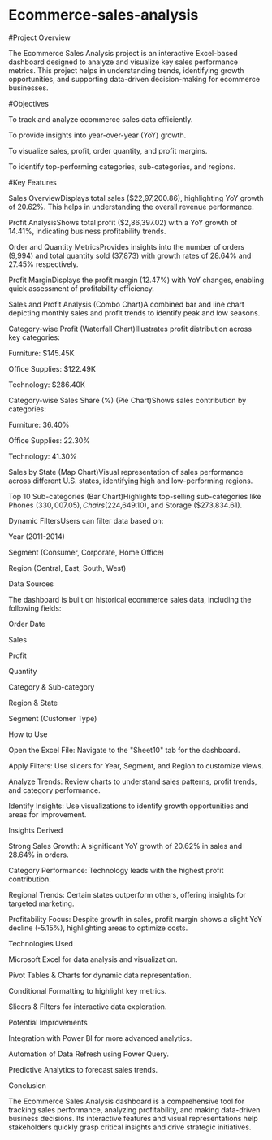 # Ecommerce-sales-analysis


#Project Overview

The Ecommerce Sales Analysis project is an interactive Excel-based dashboard designed to analyze and visualize key sales performance metrics. This project helps in understanding trends, identifying growth opportunities, and supporting data-driven decision-making for ecommerce businesses.

#Objectives

To track and analyze ecommerce sales data efficiently.

To provide insights into year-over-year (YoY) growth.

To visualize sales, profit, order quantity, and profit margins.

To identify top-performing categories, sub-categories, and regions.

#Key Features

Sales OverviewDisplays total sales ($22,97,200.86), highlighting YoY growth of 20.62%. This helps in understanding the overall revenue performance.

Profit AnalysisShows total profit ($2,86,397.02) with a YoY growth of 14.41%, indicating business profitability trends.

Order and Quantity MetricsProvides insights into the number of orders (9,994) and total quantity sold (37,873) with growth rates of 28.64% and 27.45% respectively.

Profit MarginDisplays the profit margin (12.47%) with YoY changes, enabling quick assessment of profitability efficiency.

Sales and Profit Analysis (Combo Chart)A combined bar and line chart depicting monthly sales and profit trends to identify peak and low seasons.

Category-wise Profit (Waterfall Chart)Illustrates profit distribution across key categories:

Furniture: $145.45K

Office Supplies: $122.49K

Technology: $286.40K

Category-wise Sales Share (%) (Pie Chart)Shows sales contribution by categories:

Furniture: 36.40%

Office Supplies: 22.30%

Technology: 41.30%

Sales by State (Map Chart)Visual representation of sales performance across different U.S. states, identifying high and low-performing regions.

Top 10 Sub-categories (Bar Chart)Highlights top-selling sub-categories like Phones ($330,007.05), Chairs ($224,649.10), and Storage ($273,834.61).

Dynamic FiltersUsers can filter data based on:

Year (2011-2014)

Segment (Consumer, Corporate, Home Office)

Region (Central, East, South, West)

Data Sources

The dashboard is built on historical ecommerce sales data, including the following fields:

Order Date

Sales

Profit

Quantity

Category & Sub-category

Region & State

Segment (Customer Type)

How to Use

Open the Excel File: Navigate to the "Sheet10" tab for the dashboard.

Apply Filters: Use slicers for Year, Segment, and Region to customize views.

Analyze Trends: Review charts to understand sales patterns, profit trends, and category performance.

Identify Insights: Use visualizations to identify growth opportunities and areas for improvement.

Insights Derived

Strong Sales Growth: A significant YoY growth of 20.62% in sales and 28.64% in orders.

Category Performance: Technology leads with the highest profit contribution.

Regional Trends: Certain states outperform others, offering insights for targeted marketing.

Profitability Focus: Despite growth in sales, profit margin shows a slight YoY decline (-5.15%), highlighting areas to optimize costs.

Technologies Used

Microsoft Excel for data analysis and visualization.

Pivot Tables & Charts for dynamic data representation.

Conditional Formatting to highlight key metrics.

Slicers & Filters for interactive data exploration.

Potential Improvements

Integration with Power BI for more advanced analytics.

Automation of Data Refresh using Power Query.

Predictive Analytics to forecast sales trends.

Conclusion

The Ecommerce Sales Analysis dashboard is a comprehensive tool for tracking sales performance, analyzing profitability, and making data-driven business decisions. Its interactive features and visual representations help stakeholders quickly grasp critical insights and drive strategic initiatives.

